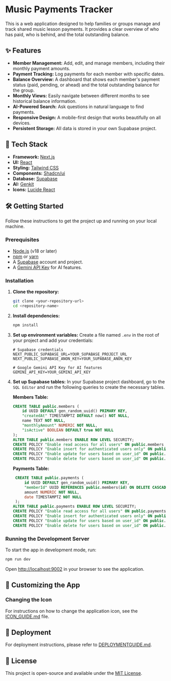 # Music Payments Tracker

This is a web application designed to help families or groups manage and track shared music lesson payments. It provides a clear overview of who has paid, who is behind, and the total outstanding balance.

## ✨ Features

- **Member Management:** Add, edit, and manage members, including their monthly payment amounts.
- **Payment Tracking:** Log payments for each member with specific dates.
- **Balance Overview:** A dashboard that shows each member's payment status (paid, pending, or ahead) and the total outstanding balance for the group.
- **Monthly Views:** Easily navigate between different months to see historical balance information.
- **AI-Powered Search:** Ask questions in natural language to find payments.
- **Responsive Design:** A mobile-first design that works beautifully on all devices.
- **Persistent Storage:** All data is stored in your own Supabase project.

## 🚀 Tech Stack

- **Framework:** [Next.js](https://nextjs.org/)
- **UI:** [React](https://react.dev/)
- **Styling:** [Tailwind CSS](https://tailwindcss.com/)
- **Components:** [Shadcn/ui](https://ui.shadcn.com/)
- **Database:** [Supabase](https://supabase.io/)
- **AI:** [Genkit](https://firebase.google.com/docs/genkit)
- **Icons:** [Lucide React](https://lucide.dev/guide/packages/lucide-react)

## 🛠️ Getting Started

Follow these instructions to get the project up and running on your local machine.

### Prerequisites

- [Node.js](https://nodejs.org/en) (v18 or later)
- [npm](https://www.npmjs.com/) or [yarn](https://yarnpkg.com/)
- A [Supabase](https://supabase.io/) account and project.
- A [Gemini API Key](https://ai.google.dev/gemini-api/docs/api-key) for AI features.

### Installation

1.  **Clone the repository:**
    ```bash
    git clone <your-repository-url>
    cd <repository-name>
    ```

2.  **Install dependencies:**
    ```bash
    npm install
    ```

3. **Set up environment variables:**
   Create a file named `.env` in the root of your project and add your credentials:
   ```
   # Supabase credentials
   NEXT_PUBLIC_SUPABASE_URL=YOUR_SUPABASE_PROJECT_URL
   NEXT_PUBLIC_SUPABASE_ANON_KEY=YOUR_SUPABASE_ANON_KEY

   # Google Gemini API Key for AI features
   GEMINI_API_KEY=YOUR_GEMINI_API_KEY
   ```

4. **Set up Supabase tables:**
   In your Supabase project dashboard, go to the `SQL Editor` and run the following queries to create the necessary tables.

   **Members Table:**
   ```sql
   CREATE TABLE public.members (
       id UUID DEFAULT gen_random_uuid() PRIMARY KEY,
       "createdAt" TIMESTAMPTZ DEFAULT now() NOT NULL,
       name TEXT NOT NULL,
       "monthlyAmount" NUMERIC NOT NULL,
       "isActive" BOOLEAN DEFAULT true NOT NULL
   );
   ALTER TABLE public.members ENABLE ROW LEVEL SECURITY;
   CREATE POLICY "Enable read access for all users" ON public.members FOR SELECT USING (true);
   CREATE POLICY "Enable insert for authenticated users only" ON public.members FOR INSERT WITH CHECK (true);
   CREATE POLICY "Enable update for users based on user_id" ON public.members FOR UPDATE USING (true) WITH CHECK (true);
   CREATE POLICY "Enable delete for users based on user_id" ON public.members FOR DELETE USING (true);
   ```

   **Payments Table:**
   ```sql
    CREATE TABLE public.payments (
        id UUID DEFAULT gen_random_uuid() PRIMARY KEY,
        "memberId" UUID REFERENCES public.members(id) ON DELETE CASCADE NOT NULL,
        amount NUMERIC NOT NULL,
        date TIMESTAMPTZ NOT NULL
    );
   ALTER TABLE public.payments ENABLE ROW LEVEL SECURITY;
   CREATE POLICY "Enable read access for all users" ON public.payments FOR SELECT USING (true);
   CREATE POLICY "Enable insert for authenticated users only" ON public.payments FOR INSERT WITH CHECK (true);
   CREATE POLICY "Enable update for users based on user_id" ON public.payments FOR UPDATE USING (true) WITH CHECK (true);
   CREATE POLICY "Enable delete for users based on user_id" ON public.payments FOR DELETE USING (true);
   ```

### Running the Development Server

To start the app in development mode, run:

```bash
npm run dev
```

Open [http://localhost:9002](http://localhost:9002) in your browser to see the application.

## 🎨 Customizing the App

### Changing the Icon

For instructions on how to change the application icon, see the [ICON_GUIDE.md](./public/ICON_GUIDE.md) file.

## 🚀 Deployment

For deployment instructions, please refer to [DEPLOYMENTGUIDE.md](./DEPLOYMENTGUIDE.md).

## 📄 License

This project is open-source and available under the [MIT License](LICENSE).

